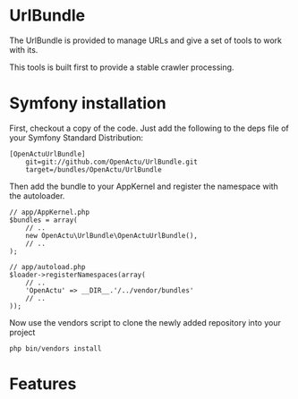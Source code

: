 # UrlBundle

The UrlBundle is provided to manage URLs and give a set of tools 
to work with its. 

This tools is built first to provide a stable
 crawler processing. 

# Symfony installation

First, checkout a copy of the code. Just add the following to the deps file of your Symfony Standard Distribution:

    [OpenActuUrlBundle]
        git=git://github.com/OpenActu/UrlBundle.git
        target=/bundles/OpenActu/UrlBundle

Then add the bundle to your AppKernel and register the namespace with the autoloader.

    // app/AppKernel.php
    $bundles = array(
        // ..
        new OpenActu\UrlBundle\OpenActuUrlBundle(),
        // ..
    );

    // app/autoload.php
    $loader->registerNamespaces(array(
        // ..
        'OpenActu' => __DIR__.'/../vendor/bundles'
        // ..
    ));

Now use the vendors script to clone the newly added repository into your project

    php bin/vendors install

# Features

